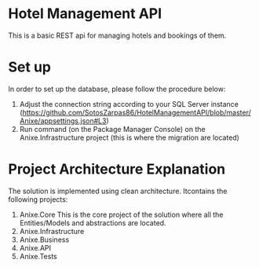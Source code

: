# Hotel Management API

This is a basic REST api for managing hotels and bookings of them.

# Set up

In order to set up the database, please follow the procedure below:
  1. Adjust the connection string according to your SQL Server instance (https://github.com/SotosZarpas86/HotelManagementAPI/blob/master/Anixe/appsettings.json#L3)
  2. Run <update-database> command (on the Package Manager Console) on the Anixe.Infrastructure project (this is where the migration are located)

# Project Architecture Explanation

The solution is implemented using clean architecture. Itcontains the following projects:

1. Anixe.Core
   This is the core project of the solution where all the Entities/Models and abstractions are located. 
2. Anixe.Infrastructure
3. Anixe.Business
4. Anixe.API
5. Anixe.Tests 
